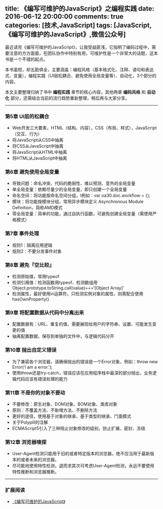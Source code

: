 title: 《编写可维护的JavaScript》之编程实践
date: 2016-06-12 20:00:00
comments: true
categories: [技术,JavaScript]
tags: [JavaScript,《编写可维护的JavaScript》,微信公众号] 
---

最近读完《编写可维护的JavaScript》，让我受益匪浅，它指明了编码过程中，需要注意的方方面面，在团队协作中特别有用，可维护性是一个非常大的话题，这本书是一个不错的起点。

本书虽短，却五脏俱全，主要涵盖：编程风格（基本格式化、注释、语句和表达式、变量），编程实践（UI层松耦合、避免使用全局变量等）、自动化，3个部分的内容。

本文主要整理归纳了书中 **编程实践** 章节的核心内容，其他两章 **编码风格** 和 **自动化** 部分，还需结合当前的流行趋势重新整理，稍后再与大家分享。

<!-- more -->

---

### 第5章 UI层的松耦合
- Web开发三大要素，HTML（结构、内容），CSS（布局、样式），JavaScript（交互、行为）
- 将JavaScript从CSS中抽离
- 将CSS从JavaScript中抽离
- 将JavaScript从HTML中抽离
- 将HTML从JavaScript中抽离

### 第6章 避免使用全局变量
- 导致问题：命名冲突、代码的脆弱性、难以预测、意外的全局变量
- 单全局变量：依赖尽量少的全局变量，即只创建一个全局变量
- 命名空间：将功能按命名空间分组，l例如：var oa30.doc.workflow = {};
- 模块：将功能按模块分组，常用异步模块定义 Asynchronous Module Definition，简称AMD模式
- 零全局变量：简单的功能，通过自执行函数，可避免创建全局变量（需使用严格模式）

### 第7章 事件处理
- 规则1：隔离应用逻辑
- 规则2：不要分发事件对象

### 第8章 避免『空比较』
- 检测原始值，常用typeof
- 检测引用值：检测函数用typeof、检测数组用Object.prototype.toString.call(value)===‘[Object Array]'
- 检测属性，最好使用in运算符，只检测实例对象的属性，则需配合使用hasOwnProperty()

### 第9章 将配置数据从代码中分离出来
- 配置数据有：URL、重复的值、需要展现给用户的字符串、设置、可能发生变更的值
- 抽离配置数据，保存到单独的文件中，与逻辑代码分开

### 第10章 抛出自定义错误
- 为了兼容各个浏览器，请确保抛出的错误是一个Error对象，例如：throw new Error(‘i am a error.');
- 使用throw还是try-catch，错误应该在应用程序栈中最深的部分抛出，业务逻辑代码应该有错误处理的能力

### 第11章 不是你的对象不要动
- 不要修改：原生对象、DOM对象、BOM对象、类库对象
- 原则：不覆盖方法、不新增方法、不删除方法
- 更好的途径，使用基于对象的继承、基于类型的继承、门面模式
- 关于Polypill的注解
- ECMAScript5引入了三种阻止对象修改的级别，防止扩展、密封、冻结

### 第12章 浏览器嗅探
- User-Agent检测只能用于旧的或者特定版本的浏览器，绝不应当用于最新版本的或者未来的浏览器。
- 尽可能地使用特性检测，退而求其次可考虑User-Agent检测，永远不要使用特性推断和浏览器推断。

---

### 扩展阅读
- [《编写可维护的JavaScript》](https://book.douban.com/subject/21792530/)
